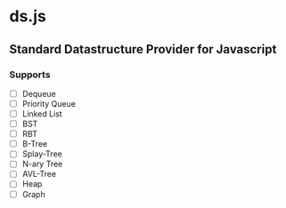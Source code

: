 # ds.js

## Standard Datastructure Provider for Javascript

### Supports

- [ ] Dequeue
- [ ] Priority Queue
- [ ] Linked List
- [ ] BST
- [ ] RBT
- [ ] B-Tree
- [ ] Splay-Tree
- [ ] N-ary Tree
- [ ] AVL-Tree
- [ ] Heap
- [ ] Graph
